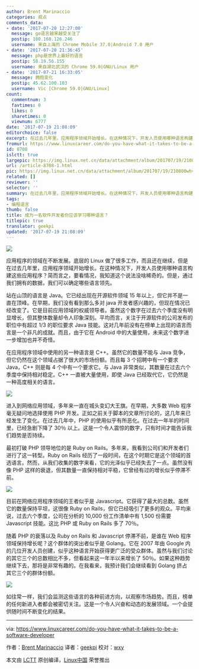 ```yaml
---
author: Brent Marinaccio
categories: 观点
comments_data:
- date: '2017-07-20 12:27:00'
  message: go语言越来越受关注了
  postip: 180.168.126.246
  username: 来自上海的 Chrome Mobile 37.0|Android 7.0 用户
- date: '2017-07-20 21:36:45'
  message: php是世界上最好的语言
  postip: 58.19.56.155
  username: 来自湖北武汉的 Chrome 59.0|GNU/Linux 用户
- date: '2017-07-21 16:33:05'
  message: 拥抱变化
  postip: 45.62.100.103
  username: Vic [Chrome 59.0|GNU/Linux]
count:
  commentnum: 3
  favtimes: 0
  likes: 0
  sharetimes: 0
  viewnum: 6777
date: '2017-07-19 21:08:09'
editorchoice: false
excerpt: 在过去几年里，应用程序领域开始增长。在这种情况下，开发人员使用哪种语言构建这些应用程序？简而言之，要看情况，我知道这个说法没啥稀奇的。但是，通过我们拥有的数据，我们可以确定哪些语言领先。
fromurl: https://www.linuxcareer.com/do-you-have-what-it-takes-to-be-a-software-developer
id: 8708
islctt: true
largepic: https://img.linux.net.cn/data/attachment/album/201707/19/210800whv5uuhuvs52yvau.jpg
url: /article-8708-1.html
pic: https://img.linux.net.cn/data/attachment/album/201707/19/210800whv5uuhuvs52yvau.jpg.thumb.jpg
related: []
reviewer: ''
selector: ''
summary: 在过去几年里，应用程序领域开始增长。在这种情况下，开发人员使用哪种语言构建这些应用程序？简而言之，要看情况，我知道这个说法没啥稀奇的。但是，通过我们拥有的数据，我们可以确定哪些语言领先。
tags:
- 编程语言
thumb: false
title: 成为一名软件开发者你应该学习哪种语言？
titlepic: true
translator: geekpi
updated: '2017-07-19 21:08:09'
---
```


![](https://img.linux.net.cn/data/attachment/album/201707/19/210800whv5uuhuvs52yvau.jpg)


应用程序的领域在不断发展。底层的 Linux 做了很多工作，而且还在继续，但是在过去几年里，应用程序领域开始增长。在这种情况下，开发人员使用哪种语言构建这些应用程序？简而言之，要看情况，我知道这个说法没啥稀奇的。但是，通过我们拥有的数据，我们可以确定哪些语言领先。


站在山顶的语言是 Java。它已经出现在开源软件领域 15 年以上，但它并不是一直在顶峰。在早期，我们没有看到那么多对 java 开发者感兴趣的，但现在情况已经改变了。它是目前应用领域的权威领导者。虽然这个数字在过去六个季度没有明显增长，但其整体数量却令人印象深刻。平均而言，关注于开源软件的公司发布的职位中有超过 1/3 的职位要求 Java 技能。这对几年前没有在榜单上出现的语言而言是一个非凡的成就。而且，由于它在 Android 中的大量使用，未来这个数字进一步增加也并不奇怪。


在应用程序领域中使用的另一种语言是 C++。虽然它的数量不能与 Java 竞争，但它仍然在这个领域占据了很大的市场份额。而且每 3 个招聘中有一个要求 Java，C++ 则是每 4 个中有一个要求它。与 Java 非常类似，其数量在过去六个季度中保持相对稳定。C++ 一直被大量使用，即使 Java 已经取代它，它仍然是一种高度相关的语言。


![](https://img.linux.net.cn/data/attachment/album/201707/19/210516nhtjjlf6itwjigii.jpg)


进入到网络应用领域，多年来一直在城头变幻大王旗。在早期，大多数 Web 程序毫无疑问地选择使用 PHP 开发。正如之前关于脚本的文章所讨论的，这几年来已经发生了变化。在过去几年中，PHP 的使用似乎有所恶化。在过去一年半的时间里，已经急剧下降了 30％ 以上。这是一个令人震惊的数字，只有时间才能告诉我们趋势是否持续。


最初打破 PHP 领导地位的是 Ruby on Rails。多年来，我看到公司们和开发者们进行了这一转型。Ruby on Rails 经历了一段时间，在这个时期它是这个领域的首选语言。然而，从我们收集的数字来看，它的光泽似乎已经失去了一点。虽然没有像 PHP 这样的衰退，但其数量一直保持相对平稳，它曾经有过的增长似乎停滞不前。


![](https://img.linux.net.cn/data/attachment/album/201707/19/210549jkxi79xmciu8m2o8.jpg)


目前在网络应用程序领域的王者似乎是 Javascript。它获得了最大的总数。虽然它的数量保持平坦，这很像 Ruby on Rails，但它已经吸引了更多的观众。平均来说，过去六个季度，公司在分析的 10,000 份工作清单中有 1,500 份需要 Javascript 技能。这比 PHP 或 Ruby on Rails 多了 70％。


随着 PHP 的衰落以及 Ruby on Rails 和 Javascript 停滞不前，是谁在 Web 程序领域保持增长呢？这个群体的突出者似乎是 Golang。它在 2007 年由 Google 内的几位开发人员创建，似乎这种语言开始获得更广泛的受众群体。虽然与我们讨论的其它三个的总数相比不多，但看起来这一年半以来增长了 50％。如果这种趋势继续下去，那将是非常有趣的。在我看来，我预计我们会继续看到 Golang 挤占 其它三个的群体份额。


![](https://img.linux.net.cn/data/attachment/album/201707/19/210622uduzdsvo5bubuo88.jpg)


如往常一样，我们会监测这些语言的各种前进方向，以观察市场趋势。而且，榜单的任何新进入者都会被密切关注。这是一个令人兴奋和动态的发展领域。一个会提供随时间不断变化的结果。




---


via: <https://www.linuxcareer.com/do-you-have-what-it-takes-to-be-a-software-developer>


作者：[Brent Marinaccio](https://www.linuxcareer.com/do-you-have-what-it-takes-to-be-a-software-developer) 译者：[geekpi](https://github.com/geekpi) 校对：[wxy](https://github.com/wxy)


本文由 [LCTT](https://github.com/LCTT/TranslateProject) 原创编译，[Linux中国](https://linux.cn/) 荣誉推出